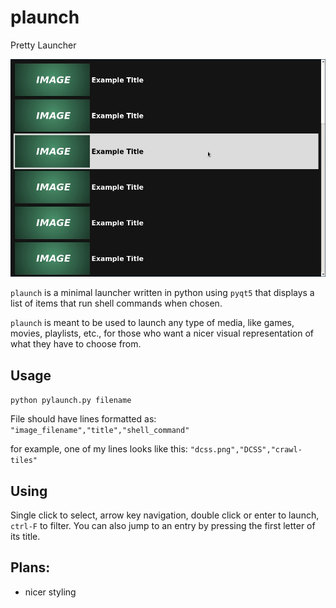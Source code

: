 # plaunch
Pretty Launcher

![preview](https://github.com/zw428/plaunch/blob/master/ex.png?raw=true)

`plaunch` is a minimal launcher written in python using `pyqt5` that displays a
list of items that run shell commands when chosen.

`plaunch` is meant to be used to launch any type of media, like games, movies,
playlists, etc., for those who want a nicer visual representation of what they
have to choose from.

## Usage

`python pylaunch.py filename`

File should have lines formatted as: `"image_filename","title","shell_command"`

for example, one of my lines looks like this: `"dcss.png","DCSS","crawl-tiles"`

## Using

Single click to select, arrow key navigation, double click or enter to launch,
`ctrl-F` to filter. You can also jump to an entry by pressing the first letter
of its title.

## Plans:
- nicer styling
